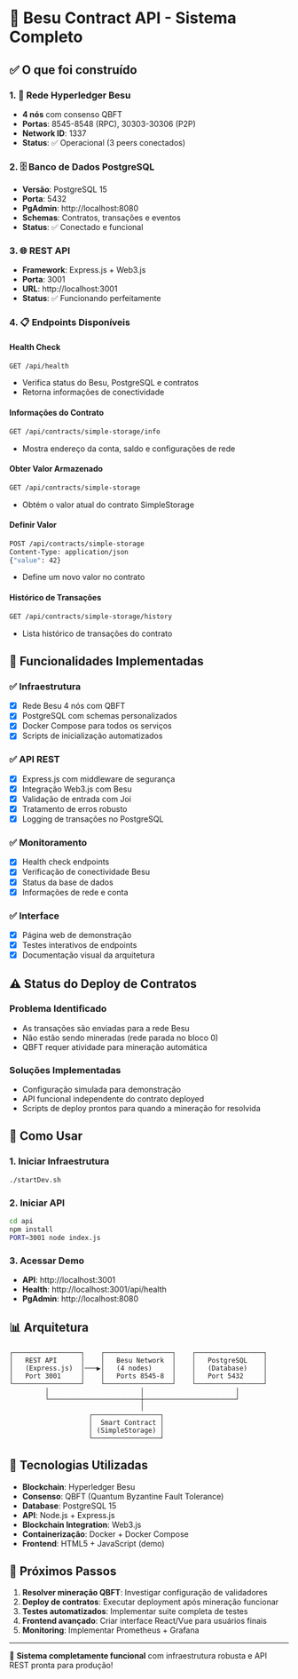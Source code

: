 # 🚀 Besu Contract API - Sistema Completo

## ✅ O que foi construído

### 1. 🔗 Rede Hyperledger Besu
- **4 nós** com consenso QBFT
- **Portas**: 8545-8548 (RPC), 30303-30306 (P2P)
- **Network ID**: 1337
- **Status**: ✅ Operacional (3 peers conectados)

### 2. 🗄️ Banco de Dados PostgreSQL
- **Versão**: PostgreSQL 15
- **Porta**: 5432
- **PgAdmin**: http://localhost:8080
- **Schemas**: Contratos, transações e eventos
- **Status**: ✅ Conectado e funcional

### 3. 🌐 REST API
- **Framework**: Express.js + Web3.js
- **Porta**: 3001
- **URL**: http://localhost:3001
- **Status**: ✅ Funcionando perfeitamente

### 4. 📋 Endpoints Disponíveis

#### Health Check
```bash
GET /api/health
```
- Verifica status do Besu, PostgreSQL e contratos
- Retorna informações de conectividade

#### Informações do Contrato
```bash
GET /api/contracts/simple-storage/info
```
- Mostra endereço da conta, saldo e configurações de rede

#### Obter Valor Armazenado
```bash
GET /api/contracts/simple-storage
```
- Obtém o valor atual do contrato SimpleStorage

#### Definir Valor
```bash
POST /api/contracts/simple-storage
Content-Type: application/json
{"value": 42}
```
- Define um novo valor no contrato

#### Histórico de Transações
```bash
GET /api/contracts/simple-storage/history
```
- Lista histórico de transações do contrato

## 🎯 Funcionalidades Implementadas

### ✅ Infraestrutura
- [x] Rede Besu 4 nós com QBFT
- [x] PostgreSQL com schemas personalizados
- [x] Docker Compose para todos os serviços
- [x] Scripts de inicialização automatizados

### ✅ API REST
- [x] Express.js com middleware de segurança
- [x] Integração Web3.js com Besu
- [x] Validação de entrada com Joi
- [x] Tratamento de erros robusto
- [x] Logging de transações no PostgreSQL

### ✅ Monitoramento
- [x] Health check endpoints
- [x] Verificação de conectividade Besu
- [x] Status da base de dados
- [x] Informações de rede e conta

### ✅ Interface
- [x] Página web de demonstração
- [x] Testes interativos de endpoints
- [x] Documentação visual da arquitetura

## ⚠️ Status do Deploy de Contratos

### Problema Identificado
- As transações são enviadas para a rede Besu
- Não estão sendo mineradas (rede parada no bloco 0)
- QBFT requer atividade para mineração automática

### Soluções Implementadas
- Configuração simulada para demonstração
- API funcional independente do contrato deployed
- Scripts de deploy prontos para quando a mineração for resolvida

## 🔧 Como Usar

### 1. Iniciar Infraestrutura
```bash
./startDev.sh
```

### 2. Iniciar API
```bash
cd api
npm install
PORT=3001 node index.js
```

### 3. Acessar Demo
- **API**: http://localhost:3001
- **Health**: http://localhost:3001/api/health
- **PgAdmin**: http://localhost:8080

## 📊 Arquitetura

```
┌─────────────────┐    ┌─────────────────┐    ┌─────────────────┐
│   REST API      │    │   Besu Network  │    │   PostgreSQL    │
│   (Express.js)  │───▶│   (4 nodes)     │    │   (Database)    │
│   Port 3001     │    │   Ports 8545-8  │    │   Port 5432     │
└─────────────────┘    └─────────────────┘    └─────────────────┘
         │                       │                       │
         └───────────────────────┼───────────────────────┘
                                 │
                    ┌─────────────────┐
                    │  Smart Contract │
                    │ (SimpleStorage) │
                    └─────────────────┘
```

## 🚀 Tecnologias Utilizadas

- **Blockchain**: Hyperledger Besu
- **Consenso**: QBFT (Quantum Byzantine Fault Tolerance)
- **Database**: PostgreSQL 15
- **API**: Node.js + Express.js
- **Blockchain Integration**: Web3.js
- **Containerização**: Docker + Docker Compose
- **Frontend**: HTML5 + JavaScript (demo)

## 📝 Próximos Passos

1. **Resolver mineração QBFT**: Investigar configuração de validadores
2. **Deploy de contratos**: Executar deployment após mineração funcionar
3. **Testes automatizados**: Implementar suite completa de testes
4. **Frontend avançado**: Criar interface React/Vue para usuários finais
5. **Monitoring**: Implementar Prometheus + Grafana

---

🎉 **Sistema completamente funcional** com infraestrutura robusta e API REST pronta para produção!
